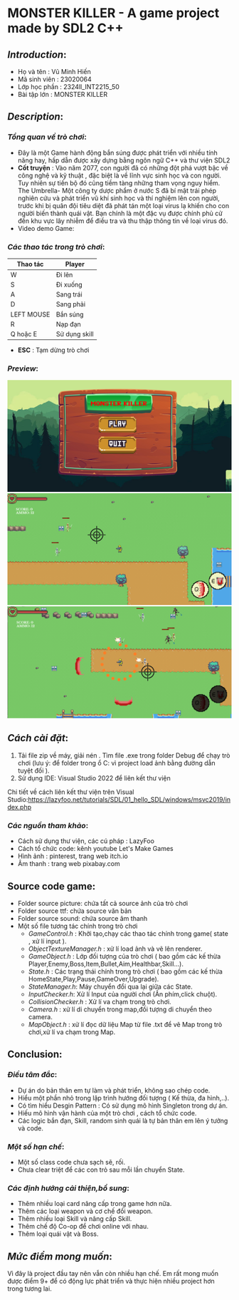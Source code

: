 # MONSTER KILLER - A game project made by SDL2 C++
## ***Introduction***:
 - Họ và tên : Vũ Minh Hiến
 - Mã sinh viên : 23020064
 - Lớp học phần : 2324ll_INT2215_50
 - Bài tập lớn : MONSTER KILLER

## ***Description***:

### ***Tổng quan về trò chơi***:
 - Đây là một Game hành động bắn súng được phát triển với nhiều tính năng hay, hấp dẫn được xây dựng bằng ngôn ngữ C++ và thư viện SDL2
 - **Cốt truyện** : Vào năm 2077, con người đã có những đột phá vượt bậc về công nghệ và kỹ thuật , đặc biệt là về lĩnh vực sinh học và con người. Tuy nhiên sự tiến bộ đó cũng tiềm tàng những tham vọng nguy hiểm. The Umbrella- Một công ty dược phẩm ở nước S đã bí mật trái phép nghiên cứu và phát triển vũ khí sinh học và thí nghiệm lên con người, trước khi bị quân đội tiêu diệt đã phát tán một loại virus lạ khiến cho con người biến thành quái vật. Bạn chính là một đặc vụ được chính phủ cử đến khu vực lây nhiễm để điều tra và thu thập thông tin về loại virus đó.
 - Video demo Game:
### ***Các thao tác trong trò chơi***:
| Thao tác | Player |
|----------|--------|
|W| Đi lên|
|S|Đi xuống|
|A|Sang trái|
|D|Sang phải|
|LEFT MOUSE|Bắn súng|
|R|Nạp đạn|
|Q hoặc E|Sử dụng skill|
 - **ESC** : Tạm dừng trò chơi
### ***Preview***:
![](projectgameSDL/source_picture/demo1.png)
![](projectgameSDL/source_picture/demo2.png)
![](projectgameSDL/source_picture/demo3.png)


## ***Cách cài đặt***:
1. Tải file zip về máy, giải nén . Tìm file .exe trong folder Debug để chạy trò chơi (lưu ý: để folder trong ổ C: vì project load ảnh bằng đường dẫn tuyệt đối ).
2. Sử dụng IDE: Visual Studio 2022 để liên kết thư viện


Chi tiết về cách liên kết thư viện trên Visual Studio:https://lazyfoo.net/tutorials/SDL/01_hello_SDL/windows/msvc2019/index.php

### ***Các nguồn tham khảo***:
 - Cách sử dụng thư viện, các cú pháp : LazyFoo
 - Cách tổ chức code: kênh youtube Let's Make Games
 - Hình ảnh : pinterest, trang web itch.io
 - Âm thanh : trang web pixabay.com

## **Source code game**:
 - Folder source picture: chứa tất cả source ảnh của trò chơi
 - Folder source ttf: chứa source văn bản
 - Folder source sound: chứa source âm thanh
 - Một số file tương tác chính trong trò chơi
    + *GameControl.h* : Khởi tạo,chạy các thao tác chính trong game( state , xử lí input ).
    + *ObjectTextureManager.h* : xử lí load ảnh và vẽ lên renderer.
    + *GameObject.h* : Lớp đối tượng của trò chơi ( bao gồm các kế thừa Player,Enemy,Boss,Item,Bullet,Aim,Healthbar,Skill...).
    + *State.h* : Các trạng thái chính trong trò chơi ( bao gồm các kế thừa HomeState,Play,Pause,GameOver,Upgrade).
    + *StateManager.h*: Máy chuyển đổi qua lại giữa các State.
    + *InputChecker.h*: Xử lí Input của người chơi (Ấn phím,click chuột).
    + *CollisionChecker.h* : Xử lí va chạm trong trò chơi.
    + *Camera.h* : xử lí di chuyển trong map,đối tượng di chuyển theo camera.
    + *MapObject.h* : xử lí đọc dữ liệu Map từ file .txt để vẽ Map trong trò chơi,xử lí va chạm trong Map.

## **Conclusion**:
### ***Điều tâm đắc***:
 - Dự án do bản thân em tự làm và phát triển, không sao chép code.
 - Hiểu một phần nhỏ trong lập trình hướng đối tượng ( Kế thừa, đa hình,..).
 - Có tìm hiểu Desgin Pattern : Có sử dụng mô hình Singleton trong dự án.
 - Hiếu mô hình vận hành của một trò chơi , cách tổ chức code.
 - Các logic bắn đạn, Skill, random sinh quái là tự bản thân em lên ý tưởng và code.
### ***Một số hạn chế***:
 - Một số class code chưa sạch sẽ, rối.
 - Chưa clear triệt để các con trỏ sau mỗi lần chuyển State.

### ***Các định hướng cải thiện,bổ sung***:
 - Thêm nhiều loại card nâng cấp trong game hơn nữa.
 - Thêm các loại weapon và cơ chế đổi weapon.
 - Thêm nhiều loại Skill và nâng cấp Skill.
 - Thêm chế độ Co-op để chơi online với nhau.
 - Thêm loại quái vật và Boss.


## *Mức điểm mong muốn*:
Vì đây là project đầu tay nên vẫn còn nhiều hạn chế. Em rất mong muốn được điểm 9+ để có động lực phát triển và thực hiện nhiều project hơn trong tương lai.


